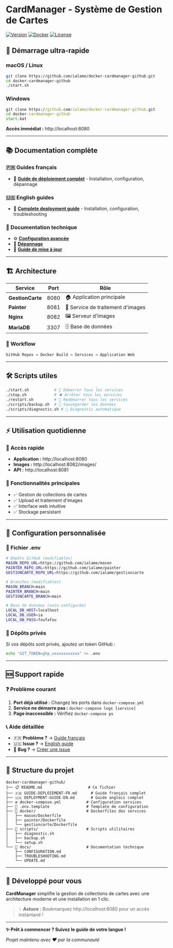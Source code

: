 # CardManager - Système de Gestion de Cartes

[![Version](https://img.shields.io/badge/version-1.0.0-blue.svg)](https://github.com/ialame/docker-cardmanager-github)
[![Docker](https://img.shields.io/badge/docker-ready-green.svg)](https://www.docker.com/)
[![License](https://img.shields.io/badge/license-MIT-yellow.svg)](LICENSE)

## 🚀 Démarrage ultra-rapide

### macOS / Linux
```bash
git clone https://github.com/ialame/docker-cardmanager-github.git
cd docker-cardmanager-github
./start.sh
```

### Windows
```cmd
git clone https://github.com/ialame/docker-cardmanager-github.git
cd docker-cardmanager-github
start.bat
```

**Accès immédiat :** http://localhost:8080

---

## 📚 Documentation complète

### 🇫🇷 Guides français
- 📖 **[Guide de déploiement complet](GUIDE-DEPLOIEMENT-FR.md)** - Installation, configuration, dépannage

### 🇺🇸 English guides
- 📖 **[Complete deployment guide](DEPLOYMENT-GUIDE-EN.md)** - Installation, configuration, troubleshooting

### 🔧 Documentation technique
- ⚙️ **[Configuration avancée](docs/CONFIGURATION.md)**
- 🐛 **[Dépannage](docs/TROUBLESHOOTING.md)**
- 🔄 **[Guide de mise à jour](docs/UPDATE.md)**

---

## 🏗️ Architecture

| Service | Port | Rôle |
|---------|------|------|
| **GestionCarte** | 8080 | 🏠 Application principale |
| **Painter** | 8081 | 🎨 Service de traitement d'images |
| **Nginx** | 8082 | 🖼️ Serveur d'images |
| **MariaDB** | 3307 | 🗄️ Base de données |

### 🔄 Workflow
```
GitHub Repos → Docker Build → Services → Application Web
```

---

## 🛠️ Scripts utiles

```bash
./start.sh           # 🚀 Démarrer tous les services
./stop.sh            # ⏹️ Arrêter tous les services  
./restart.sh         # 🔄 Redémarrer tous les services
./scripts/backup.sh  # 💾 Sauvegarder les données
./scripts/diagnostic.sh # 🏥 Diagnostic automatique
```

---

## ⚡ Utilisation quotidienne

### 🎯 Accès rapide
- **Application :** http://localhost:8080
- **Images :** http://localhost:8082/images/
- **API :** http://localhost:8081

### 📱 Fonctionnalités principales
- ✅ Gestion de collections de cartes
- ✅ Upload et traitement d'images
- ✅ Interface web intuitive
- ✅ Stockage persistant

---

## 🔧 Configuration personnalisée

### 📝 Fichier .env
```bash
# Dépôts GitHub (modifiables)
MASON_REPO_URL=https://github.com/ialame/mason
PAINTER_REPO_URL=https://github.com/ialame/painter
GESTIONCARTE_REPO_URL=https://github.com/ialame/gestioncarte

# Branches (modifiables)
MASON_BRANCH=main
PAINTER_BRANCH=main  
GESTIONCARTE_BRANCH=main

# Base de données (auto-configurée)
LOCAL_DB_HOST=localhost
LOCAL_DB_USER=ia
LOCAL_DB_PASS=foufafou
```

### 🔐 Dépôts privés
Si vos dépôts sont privés, ajoutez un token GitHub :
```bash
echo "GIT_TOKEN=ghp_xxxxxxxxxxxx" >> .env
```

---

## 🆘 Support rapide

### ❓ Problème courant
1. **Port déjà utilisé :** Changez les ports dans `docker-compose.yml`
2. **Service ne démarre pas :** `docker-compose logs [service]`
3. **Page inaccessible :** Vérifiez `docker-compose ps`

### 📞 Aide détaillée
- 🇫🇷 **Problème ?** → [Guide français](GUIDE-DEPLOIEMENT-FR.md#-dépannage)
- 🇺🇸 **Issue ?** → [English guide](DEPLOYMENT-GUIDE-EN.md#-troubleshooting)
- 🐛 **Bug ?** → [Créer une issue](https://github.com/ialame/docker-cardmanager-github/issues)

---

## 🎯 Structure du projet

```
docker-cardmanager-github/
├── 📋 README.md                    # Ce fichier
├── 🇫🇷 GUIDE-DEPLOIEMENT-FR.md      # Guide français complet
├── 🇺🇸 DEPLOYMENT-GUIDE-EN.md       # Guide anglais complet
├── ⚙️ docker-compose.yml           # Configuration services
├── 🔧 .env.template                # Template de configuration
├── 📁 docker/                      # Dockerfiles des services
│   ├── mason/Dockerfile
│   ├── painter/Dockerfile
│   └── gestioncarte/Dockerfile
├── 📁 scripts/                     # Scripts utilitaires
│   ├── diagnostic.sh
│   ├── backup.sh
│   └── setup.sh
└── 📁 docs/                        # Documentation technique
    ├── CONFIGURATION.md
    ├── TROUBLESHOOTING.md
    └── UPDATE.md
```

---

## 🌟 Développé pour vous

**CardManager** simplifie la gestion de collections de cartes avec une architecture moderne et une installation en 1 clic.

> 💡 **Astuce :** Bookmarquez http://localhost:8080 pour un accès instantané !

---

**✨ Prêt à commencer ? Suivez le guide de votre langue !**

*Projet maintenu avec ❤️ par la communauté*